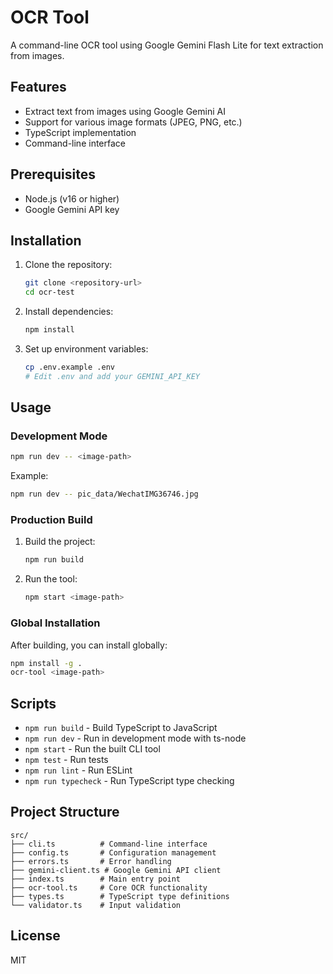 # OCR Tool

A command-line OCR tool using Google Gemini Flash Lite for text extraction from images.

## Features

- Extract text from images using Google Gemini AI
- Support for various image formats (JPEG, PNG, etc.)
- TypeScript implementation
- Command-line interface

## Prerequisites

- Node.js (v16 or higher)
- Google Gemini API key

## Installation

1. Clone the repository:
   ```bash
   git clone <repository-url>
   cd ocr-test
   ```

2. Install dependencies:
   ```bash
   npm install
   ```

3. Set up environment variables:
   ```bash
   cp .env.example .env
   # Edit .env and add your GEMINI_API_KEY
   ```

## Usage

### Development Mode

```bash
npm run dev -- <image-path>
```

Example:
```bash
npm run dev -- pic_data/WechatIMG36746.jpg
```

### Production Build

1. Build the project:
   ```bash
   npm run build
   ```

2. Run the tool:
   ```bash
   npm start <image-path>
   ```

### Global Installation

After building, you can install globally:
```bash
npm install -g .
ocr-tool <image-path>
```

## Scripts

- `npm run build` - Build TypeScript to JavaScript
- `npm run dev` - Run in development mode with ts-node
- `npm start` - Run the built CLI tool
- `npm test` - Run tests
- `npm run lint` - Run ESLint
- `npm run typecheck` - Run TypeScript type checking

## Project Structure

```
src/
├── cli.ts          # Command-line interface
├── config.ts       # Configuration management
├── errors.ts       # Error handling
├── gemini-client.ts # Google Gemini API client
├── index.ts        # Main entry point
├── ocr-tool.ts     # Core OCR functionality
├── types.ts        # TypeScript type definitions
└── validator.ts    # Input validation
```

## License

MIT